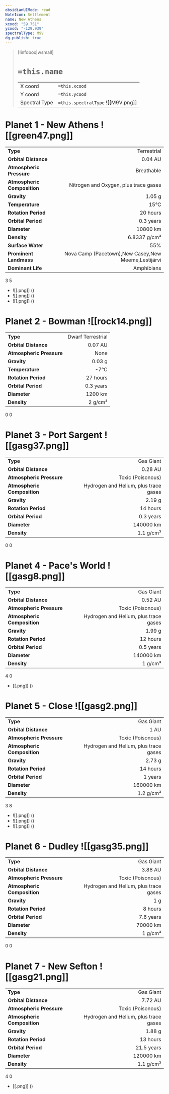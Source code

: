 ```yaml
---
obsidianUIMode: read
NoteIcon: Settlement
name: New Athens
xcood: "59.751"
ycood: "-129.939"
spectralType: M9V
dg-publish: true
---
```

> [!infobox|wsmall]
> # `=this.name`
> | | |
> | - | - |
> | X coord | `=this.xcood` |
> | Y coord| `=this.ycood` |
> | Spectral Type | `=this.spectralType` ![[M9V.png]] |

# Planet 1 - New Athens ![[green47.png]]
|                             |                           |
| --------------------------- | -------------------------:|
| **Type**                    |             Terrestrial |
| **Orbital Distance**        |   0.04 AU |
| **Atmospheric Pressure**    |       Breathable |
| **Atmospheric Composition** |      Nitrogen and Oxygen, plus trace gases |
| **Gravity**                 |        1.05 g |
| **Temperature**             |    15°C |
| **Rotation Period**         |  20 hours |
| **Orbital Period** | 0.3 years |
| **Diameter**                |      10800 km | 
| **Density**                 |    6.8337 g/cm³ |
| **Surface Water**           |           55% | 
| **Prominent Landmass**      |         Nova Camp (Pacetown),New Casey,New Meeme,Lestijärvi | 
| **Dominant Life**           |         Amphibians |



3
5

- ![[.png]]  ()
- ![[.png]]  ()
- ![[.png]]  ()


# Planet 2 - Bowman ![[rock14.png]]
|                             |                           |
| --------------------------- | -------------------------:|
| **Type**                    |             Dwarf Terrestrial |
| **Orbital Distance**        |   0.07 AU |
| **Atmospheric Pressure**    |       None |
| **Gravity**                 |        0.03 g |
| **Temperature**             |    -7°C |
| **Rotation Period**         |  27 hours |
| **Orbital Period** | 0.3 years |
| **Diameter**                |      1200 km | 
| **Density**                 |    2 g/cm³ |



0
0



# Planet 3 - Port Sargent ![[gasg37.png]]
|                             |                           |
| --------------------------- | -------------------------:|
| **Type**                    |             Gas Giant |
| **Orbital Distance**        |   0.28 AU |
| **Atmospheric Pressure**    |       Toxic (Poisonous) |
| **Atmospheric Composition** |      Hydrogen and Helium, plus trace gases |
| **Gravity**                 |        2.19 g |
| **Rotation Period**         |  14 hours |
| **Orbital Period** | 0.3 years |
| **Diameter**                |      140000 km | 
| **Density**                 |    1.1 g/cm³ |



0
0



# Planet 4 - Pace's World ![[gasg8.png]]
|                             |                           |
| --------------------------- | -------------------------:|
| **Type**                    |             Gas Giant |
| **Orbital Distance**        |   0.52 AU |
| **Atmospheric Pressure**    |       Toxic (Poisonous) |
| **Atmospheric Composition** |      Hydrogen and Helium, plus trace gases |
| **Gravity**                 |        1.99 g |
| **Rotation Period**         |  12 hours |
| **Orbital Period** | 0.5 years |
| **Diameter**                |      140000 km | 
| **Density**                 |    1 g/cm³ |



4
0

- [[.png]]  ()

# Planet 5 - Close ![[gasg2.png]]
|                             |                           |
| --------------------------- | -------------------------:|
| **Type**                    |             Gas Giant |
| **Orbital Distance**        |   1 AU |
| **Atmospheric Pressure**    |       Toxic (Poisonous) |
| **Atmospheric Composition** |      Hydrogen and Helium, plus trace gases |
| **Gravity**                 |        2.73 g |
| **Rotation Period**         |  14 hours |
| **Orbital Period** | 1 years |
| **Diameter**                |      160000 km | 
| **Density**                 |    1.2 g/cm³ |



3
8

- ![[.png]]  ()
- ![[.png]]  ()
- ![[.png]]  ()


# Planet 6 - Dudley ![[gasg35.png]]
|                             |                           |
| --------------------------- | -------------------------:|
| **Type**                    |             Gas Giant |
| **Orbital Distance**        |   3.88 AU |
| **Atmospheric Pressure**    |       Toxic (Poisonous) |
| **Atmospheric Composition** |      Hydrogen and Helium, plus trace gases |
| **Gravity**                 |        1 g |
| **Rotation Period**         |  8 hours |
| **Orbital Period** | 7.6 years |
| **Diameter**                |      70000 km | 
| **Density**                 |    1 g/cm³ |



0
0



# Planet 7 - New Sefton ![[gasg21.png]]
|                             |                           |
| --------------------------- | -------------------------:|
| **Type**                    |             Gas Giant |
| **Orbital Distance**        |   7.72 AU |
| **Atmospheric Pressure**    |       Toxic (Poisonous) |
| **Atmospheric Composition** |      Hydrogen and Helium, plus trace gases |
| **Gravity**                 |        1.88 g |
| **Rotation Period**         |  13 hours |
| **Orbital Period** | 21.5 years |
| **Diameter**                |      120000 km | 
| **Density**                 |    1.1 g/cm³ |



4
0

- [[.png]]  ()

